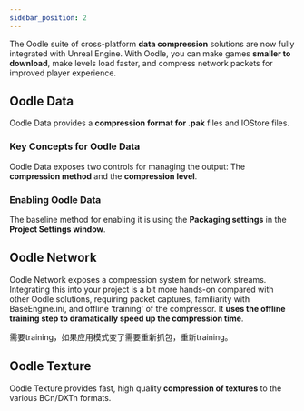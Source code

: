 ```yaml
---
sidebar_position: 2
---
```


The Oodle suite of cross-platform **data compression** solutions are now fully integrated with Unreal Engine. With Oodle, you can make games **smaller to download**, make levels load faster, and compress network packets for improved player experience.

## Oodle Data

Oodle Data provides a **compression format for .pak** files and IOStore files.

### Key Concepts for Oodle Data

Oodle Data exposes two controls for managing the output: The **compression method** and the **compression level**.

### Enabling Oodle Data

The baseline method for enabling it is using the **Packaging settings** in the **Project Settings window**.

## Oodle Network

Oodle Network exposes a compression system for network streams. Integrating this into your project is a bit more hands-on compared with other Oodle solutions, requiring packet captures, familiarity with BaseEngine.ini, and offline ‘training' of the compressor. It **uses the offline training step to dramatically speed up the compression time**.

需要training，如果应用模式变了需要重新抓包，重新training。

## Oodle Texture

Oodle Texture provides fast, high quality **compression of textures** to the various BCn/DXTn formats.


